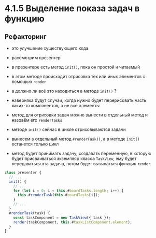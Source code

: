 # 4.1.5 Выделение показа задач в функцию

## Рефакторинг

- это улучшение существующего кода

- рассмотрим презентер

- в презентере есть метод `init()`, пока он простой и читаемый

- в этом методе происходит отрисовка тех или иных элементов с помощью `render`

- а должно ли всё это находиться в методе `init()` ?

- наверняка будут случаи, когда нужно будет перерисовать часть каких-то компонентов, а не все элементы

- метод для отрисовки задач можно вынести в отдельный метод и назовём его `renderTasks`

- методе `init()` сейчас в цикле отрисовываются задачи

- вынесем в отдельный метод `#renderTask()`, а в методе `init()` останется только цикл

- метод будет принимать задачу, создавать переменную, в которую будет присваиваться экземпляр класса `TaskView`, ему будет передаваться эта задача, потом будет вызываться функция `render`

```js
class presenter {
  // ...
  init() {
    // ...
    for (let i = 0; i < this.#boardTasks.length; i++) {
      this.#renderTask(this.#boardTasks[i]);
    }
    // ...
  }
  #renderTask(task) {
    const taskComponent = new TaskView({ task });
    render(taskComponent, this.#taskListComponent.element);
  }
}
```